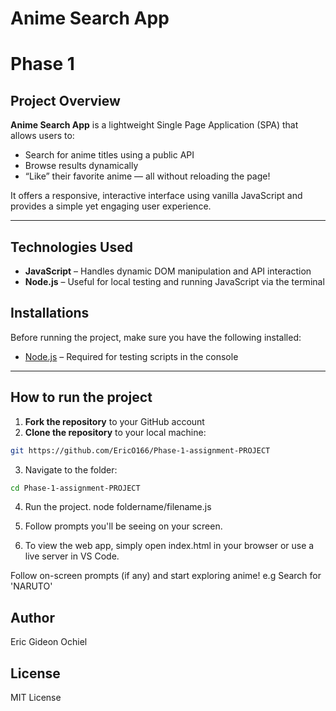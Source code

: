 # Anime Search App

# Phase 1

## Project Overview

**Anime Search App** is a lightweight Single Page Application (SPA) that allows users to:

- Search for anime titles using a public API
- Browse results dynamically
- “Like” their favorite anime — all without reloading the page!

It offers a responsive, interactive interface using vanilla JavaScript and provides a simple yet engaging user experience.

---
## Technologies Used
  - **JavaScript** – Handles dynamic DOM manipulation and API interaction
  - **Node.js** – Useful for local testing and running JavaScript via the terminal

## Installations
Before running the project, make sure you have the following installed:

- [Node.js](https://nodejs.org/) – Required for testing scripts in the console

---

## How to run the project
1. **Fork the repository** to your GitHub account
2. **Clone the repository** to your local machine:
```bash
git https://github.com/EricO166/Phase-1-assignment-PROJECT
```
3. Navigate to the folder:
```bash
cd Phase-1-assignment-PROJECT
```
4. Run the project.
   node foldername/filename.js

5. Follow prompts you'll be seeing on your screen.

6. To view the web app, simply open index.html in your browser or use a live server in VS Code.

Follow on-screen prompts (if any) and start exploring anime! e.g Search for 'NARUTO'



## Author
Eric Gideon Ochiel

## License
MIT License









